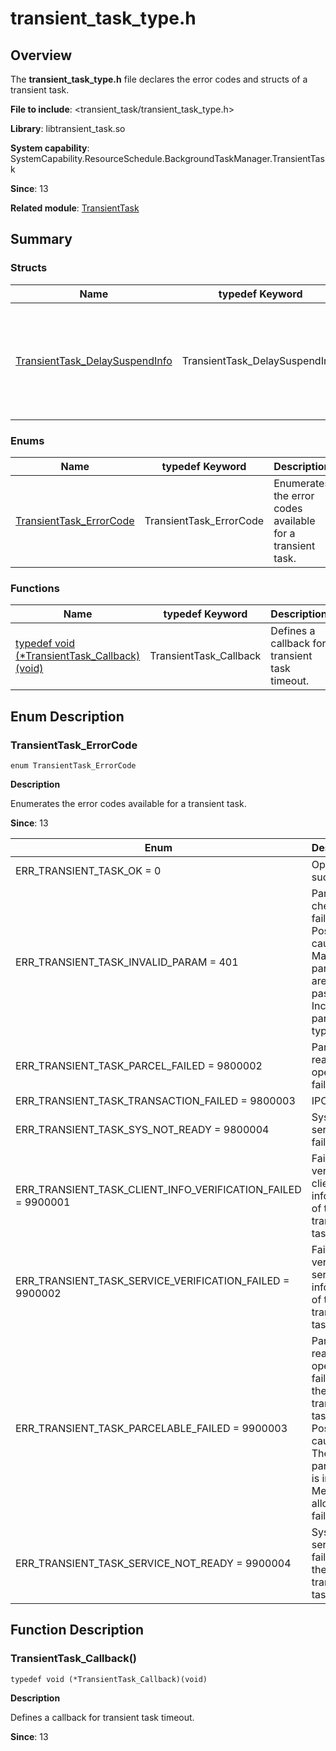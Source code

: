 # transient_task_type.h

## Overview

The **transient_task_type.h** file declares the error codes and structs of a transient task.

**File to include**: <transient_task/transient_task_type.h>

**Library**: libtransient_task.so

**System capability**: SystemCapability.ResourceSchedule.BackgroundTaskManager.TransientTask

**Since**: 13

**Related module**: [TransientTask](capi-transienttask.md)

## Summary

### Structs

| Name                                                                                      | typedef Keyword| Description|
|------------------------------------------------------------------------------------------| -- | -- |
| [TransientTask_DelaySuspendInfo](capi-transienttask-transienttask-delaysuspendinfo.md)   | TransientTask_DelaySuspendInfo | A struct that describes the returned information about a transient task.|

### Enums

| Name| typedef Keyword| Description|
| -- | -- | -- |
| [TransientTask_ErrorCode](#transienttask_errorcode) | TransientTask_ErrorCode | Enumerates the error codes available for a transient task.|

### Functions

| Name| typedef Keyword| Description|
| -- | -- | -- |
| [typedef void (\*TransientTask_Callback)(void)](#transienttask_callback) | TransientTask_Callback | Defines a callback for transient task timeout.|

## Enum Description

### TransientTask_ErrorCode

```
enum TransientTask_ErrorCode
```

**Description**

Enumerates the error codes available for a transient task.

**Since**: 13

| Enum| Description|
| -- | -- |
| ERR_TRANSIENT_TASK_OK = 0 | Operation successful.|
| ERR_TRANSIENT_TASK_INVALID_PARAM = 401 | Parameter check failed. Possible causes: 1. Mandatory parameters are not passed. 2. Incorrect parameter types.|
| ERR_TRANSIENT_TASK_PARCEL_FAILED = 9800002 | Parcel read/write operation failed.|
| ERR_TRANSIENT_TASK_TRANSACTION_FAILED = 9800003 | IPC failed.|
| ERR_TRANSIENT_TASK_SYS_NOT_READY = 9800004 | System service failed.|
| ERR_TRANSIENT_TASK_CLIENT_INFO_VERIFICATION_FAILED = 9900001 | Failed to verify the client information of the transient task.|
| ERR_TRANSIENT_TASK_SERVICE_VERIFICATION_FAILED = 9900002 | Failed to verify the server information of the transient task.|
| ERR_TRANSIENT_TASK_PARCELABLE_FAILED = 9900003 | Parcel read/write operation failed for the transient task. Possible causes: 1. The parameter is invalid. 2. Memory allocation fails.|
| ERR_TRANSIENT_TASK_SERVICE_NOT_READY = 9900004 | System service failed for the transient task.|


## Function Description

### TransientTask_Callback()

```
typedef void (*TransientTask_Callback)(void)
```

**Description**

Defines a callback for transient task timeout.

**Since**: 13
